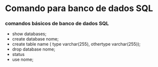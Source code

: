 # Comando para banco de dados SQL

### comandos básicos de banco de dados SQL

- show databases;
- create database nome;
- create table name ( type varchar(255), othertype varchar(255));
- drop database nome;
- status
- use nome;
